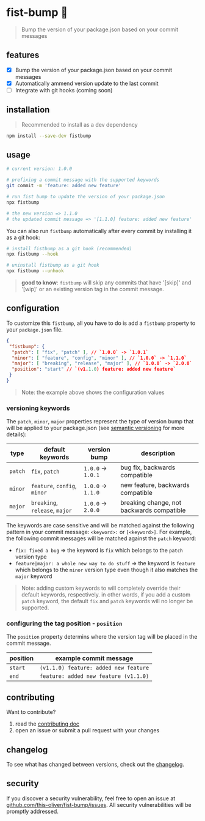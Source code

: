 # fist-bump 👊

> Bump the version of your package.json based on your commit messages

## features

- [x] Bump the version of your package.json based on your commit messages
- [x] Automatically ammend version update to the last commit
- [ ] Integrate with git hooks (coming soon)

## installation

> Recommended to install as a dev dependency

```bash
npm install --save-dev fistbump
```

## usage

```bash
# current version: 1.0.0

# prefixing a commit message with the supported keywords
git commit -m 'feature: added new feature'

# run fist bump to update the version of your package.json
npx fistbump

# the new version => 1.1.0
# the updated commit message => '[1.1.0] feature: added new feature'
```

You can also run `fistbump` automatically after every commit by installing it as a git hook:

```bash
# install fistbump as a git hook (recommended)
npx fistbump --hook

# uninstall fistbump as a git hook
npx fistbump --unhook
```

> **good to know**: `fistbump` will skip any commits that have '[skip]' and '[wip]' or an existing version tag in the commit message.

## configuration

To customize this `fistbump`, all you have to do is add a `fistbump` property to your `package.json` file.

```json
{
 "fistbump": {
  "patch": [ "fix", "patch" ], // `1.0.0` -> `1.0.1`
  "minor": [ "feature", "config", "minor" ], // `1.0.0` -> `1.1.0`
  "major": [ "breaking", "release", "major" ], // `1.0.0` -> `2.0.0`
  "position": "start" // `(v1.1.0) feature: added new feature`
 }
}
```

> Note: the example above shows the configuration values

### versioning keywords

The `patch`, `minor`, `major` properties represent the type of version bump that will be applied to your package.json (see [semantic versioning](https://docs.npmjs.com/about-semantic-versioning) for more details):

| type    | default keywords               | version bump       | description                               |
| ------- | ------------------------------ | ------------------ | ----------------------------------------- |
| `patch` | `fix`, `patch`                 | `1.0.0` -> `1.0.1` | bug fix, backwards compatible             |
| `minor` | `feature`, `config`, `minor`   | `1.0.0` -> `1.1.0` | new feature, backwards compatible         |
| `major` | `breaking`, `release`, `major` | `1.0.0` -> `2.0.0` | breaking change, not backwards compatible |

The keywords are case sensitive and will be matched against the following pattern in your commit message: `<keyword>:` or `[<keyword>]`. For example, the following commit messages will be matched against the `patch` keyword:

- `fix: fixed a bug` => the keyword is `fix` which belongs to the `patch` version type
- `feature|major: a whole new way to do stuff` => the keyword is `feature` which belongs to the `minor` version type even though it also matches the `major` keyword

> Note: adding custom keywords to will completely override their default keywords, respectively. in other words, if you add a custom `patch` keyword, the default `fix` and `patch` keywords will no longer be supported.

### configuring the tag position - `position`

The `position` property determins where the version tag will be placed in the commit message.

| position | example commit message                |
| -------- | ------------------------------------- |
| `start`  | `(v1.1.0) feature: added new feature` |
| `end`    | `feature: added new feature (v1.1.0)` |

## contributing

Want to contribute?

1. read the [contributing doc](./docs/contributing.md)
2. open an issue or submit a pull request with your changes

## changelog

To see what has changed between versions, check out the [changelog](./docs/changelog.md).

## security

If you discover a security vulnerability, feel free to open an issue at [github.com/this-oliver/fist-bump/issues](https://github.com/this-oliver/fist-bump/issues). All security vulnerabilities will be promptly addressed.
